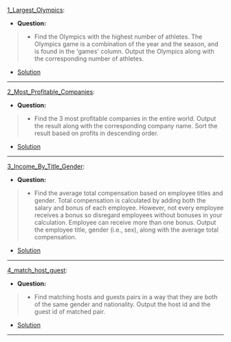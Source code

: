 [1_Largest_Olympics](https://platform.stratascratch.com/coding/9942-largest-olympics?code_type=1): 
* **Question:**
> * Find the Olympics with the highest number of athletes. The Olympics game is a combination of the year and the season, and is found in the 'games' column. Output the Olympics along with the corresponding number of athletes.
* [Solution](https://github.com/Jtrahan88/SQL/blob/main/Stratascratch/Medium_Rankings/1_Largest_Olympics)
---

[2_Most_Profitable_Companies](https://platform.stratascratch.com/coding/9680-most-profitable-companies?code_type=1): 
* **Question:**
> * Find the 3 most profitable companies in the entire world.
Output the result along with the corresponding company name.
Sort the result based on profits in descending order.
* [Solution](https://github.com/Jtrahan88/SQL/blob/main/Stratascratch/Medium_Rankings/2_Most_Profitable_Companies)
---


[3_Income_By_Title_Gender](https://platform.stratascratch.com/coding/10077-income-by-title-and-gender?code_type=1): 
* **Question:**
> * Find the average total compensation based on employee titles and gender. Total compensation is calculated by adding both the salary and bonus of each employee. However, not every employee receives a bonus so disregard employees without bonuses in your calculation. Employee can receive more than one bonus.
Output the employee title, gender (i.e., sex), along with the average total compensation.
* [Solution](https://github.com/Jtrahan88/SQL/blob/main/Stratascratch/Medium_Rankings/3_Income_By_Title_Gender)
---

[4_match_host_guest](https://platform.stratascratch.com/coding/10078-find-matching-hosts-and-guests-in-a-way-that-they-are-both-of-the-same-gender-and-nationality?code_type=1): 
* **Question:**
> * Find matching hosts and guests pairs in a way that they are both of the same gender and nationality.
Output the host id and the guest id of matched pair.
* [Solution](https://github.com/Jtrahan88/SQL/blob/main/Stratascratch/Medium_Rankings/4_match_host_guest)
---

